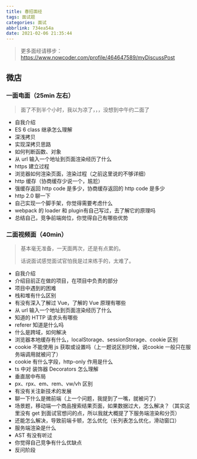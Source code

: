 ```yaml
---
title: 春招面经
tags: 面试题
categories: 面试
abbrlink: 734ea54a
date: 2021-02-06 21:35:44
---
```




> 更多面经请移步：https://www.nowcoder.com/profile/464647589/myDiscussPost

## 微店

### 一面电面（25min 左右）

> 面了不到半个小时，我以为凉了，，，没想到中午约二面了

- 自我介绍
- ES 6 class 继承怎么理解
- 深浅拷贝
- 实现深拷贝思路
- 如何判断函数、对象
- 从 url 输入一个地址到页面渲染经历了什么
- https 建立过程
- 浏览器如何渲染页面，渲染过程（之前这里说的不够详细）
- http 缓存（协商缓存少说一个，尴尬）
- 强缓存返回 http code 是多少，协商缓存返回的 http code 是多少
- http 2.0 聊一下
- 自己实现一个脚手架，你觉得需要考虑什么
- webpack 的 loader 和 plugin有自己写过，去了解它的原理吗
- 总结自己，竞争前端岗位，你觉得自己有哪些优势



### 二面视频面（40min）

> 基本毫无准备，一天面两次，还是有点累的。
>
> 话说面试感觉面试官怕我是过来练手的，太难了。

- 自我介绍
- 介绍目前正在做的项目，在项目中负责的部分
- 项目中遇到的困难
- 栈和堆有什么区别
- 有没有深入了解过 Vue，了解的 Vue 原理有哪些
- 从 url 输入一个地址到页面渲染经历了什么
- 知道的 HTTP 请求头有哪些
- referer 知道是什么吗
- 什么是跨域，如何解决
- 浏览器本地缓存有什么，localStorage、sessionStorage、cookie 区别
- cookie 不能使用 js 获取或设置吗（上一题说区别时候，说cookie 一般只在服务端调用就被问了）
- cookie 有什么字段，http-only 作用是什么
- ts 中对 装饰器 Decorators 怎么理解
- 垂直居中布局
- px、rpx、em、rem、vw/vh 区别
- 有没有关注新技术的发展
- 聊一下什么是微前端（上一个问题，我提到了一嘴，就被问了）
- 场景题，移动端一个商品搜索结果页面，如果数据过大，怎么解决？（其实这里没有 get 到面试官想问的点，所以我就大概提了下服务端渲染和分页）
- 还能怎么解决，导致前端卡顿，怎么优化（长列表怎么优化，滑动窗口）
- 服务端渲染是什么
- AST 有没有听过
- 你觉得自己竞争有什么优缺点
- 反问阶段

